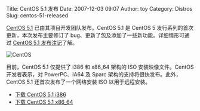 Title: CentOS 5.1 发布
Date: 2007-12-03 09:07
Author: toy
Category: Distros
Slug: centos-51-released

[CentOS
5.1](http://lists.centos.org/pipermail/centos-announce/2007-December/014476.html)
已由其项目开发团队发布。CentOS 5.1 是 CentOS 5
发行系列的首次更新，本次发布主要修订了
bug、更新了包及添加了一些新功能。详细情形可通过 [CentOS 5.1
发布注记](http://wiki.centos.org/Manuals/ReleaseNotes/CentOS5.1/)了解。

![CentOS](http://i.linuxtoy.org/i/2007/04/centos.png)

目前，CentOS 5.1 仅提供了 i386 和 x86\_64 架构的 ISO
安装映像文件。CentOS 开发者表示，对 PowerPC、IA64 及 Sparc
架构的支持将很快发布。此外，CentOS 5.1 还首次发布了一个网络安装 ISO
以用于远程安装。

- [下载 CentOS 5.1
i386](http://isoredirect.centos.org/centos/5/isos/i386/)  
- [下载 CentOS 5.1
x86\_64](http://isoredirect.centos.org/centos/5/isos/x86_64/)
